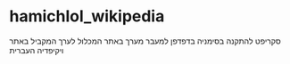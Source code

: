 # hamichlol_wikipedia
סקריפט להתקנה בסימניה בדפדפן למעבר מערך באתר המכלול לערך המקביל באתר ויקיפדיה העברית
